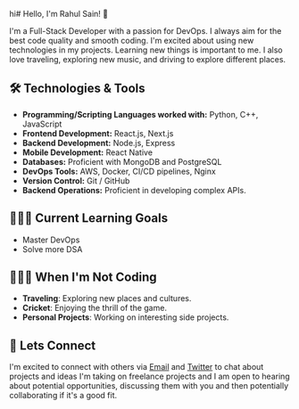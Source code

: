 hi# Hello, I'm Rahul Sain! 👋

I'm a Full-Stack Developer with a passion for DevOps. I always aim for the best code quality and smooth coding. I'm excited about using new technologies in my projects. Learning new things is important to me. I also love traveling, exploring new music, and driving to explore different places.

## 🛠️ Technologies & Tools

- **Programming/Scripting Languages worked with:** Python, C++, JavaScript
- **Frontend Development:** React.js, Next.js
- **Backend Development:** Node.js, Express
- **Mobile Development:**  React Native
- **Databases:** Proficient with MongoDB and PostgreSQL
- **DevOps Tools:** AWS, Docker, CI/CD pipelines, Nginx
- **Version Control:** Git / GitHub 
- **Backend Operations:** Proficient in developing complex APIs.
  
## 👨🏻‍💻 Current Learning Goals

- Master DevOps
- Solve more DSA

## 🧑🏻‍🎨 When I'm Not Coding

- **Traveling**: Exploring new places and cultures.
- **Cricket**: Enjoying the thrill of the game.
- **Personal Projects**: Working on interesting side projects.

## 🐶 Lets Connect
I'm excited to connect with others via [Email](mailto:mr.rahulsain@icloud.com) and [Twitter](https://twitter.com/Rahulsainlll) to chat about projects and ideas I'm taking on freelance projects and I am open to hearing about potential opportunities, discussing them with you and then potentially collaborating if it's a good fit.
